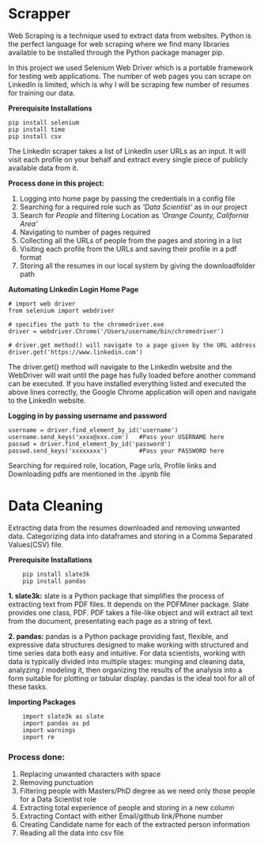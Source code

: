 # Scrapper

Web Scraping is a technique used to extract data from websites. Python is the perfect language for web scraping where we find many libraries available to be installed through the Python package manager pip.

In this project we used Selenium Web Driver which is a portable framework for testing web applications. The number of web pages you can scrape on LinkedIn is limited, which is why I will be scraping few number of resumes for training our data.

__Prerequisite Installations__

    pip install selenium
    pip install time
    pip install csv
    
The LinkedIn scraper takes a list of LinkedIn user URLs as an input. It will visit each profile on your behalf and extract every single piece of publicly available data from it.

__Process done in this project:__

1. Logging into home page by passing the credentials in a config file
2. Searching for a required role such as _'Data Scientist'_ as in our project
3. Search for _People_ and filtering Location as _'Orange County, California Area'_ 
4. Navigating to number of pages required
5. Collecting all the URLs of people from the pages and storing in a list
6. Visiting each profile from the URLs and saving their profile in a pdf format
7. Storing all the resumes in our local system by giving the downloadfolder path

__Automating Linkedin Login Home Page__

    # import web driver
    from selenium import webdriver

    # specifies the path to the chromedriver.exe
    driver = webdriver.Chrome('/Users/username/bin/chromedriver')

    # driver.get method() will navigate to a page given by the URL address
    driver.get('https://www.linkedin.com')
    
The driver.get() method will navigate to the LinkedIn website and the WebDriver will wait until the page has fully loaded before another command can be executed. If you have installed everything listed and executed the above lines correctly, the Google Chrome application will open and navigate to the LinkedIn website.

__Logging in by passing username and password__

    username = driver.find_element_by_id('username')
    username.send_keys('xxxx@xxx.com')   #Pass your USERNAME here
    passwd = driver.find_element_by_id('password')
    passwd.send_keys('xxxxxxxx')         #Pass your PASSWORD here
    
Searching for required role, location, Page urls, Profile links and Downloading pdfs are mentioned in the .ipynb file

# Data Cleaning

Extracting data from the resumes downloaded and removing unwanted data. Categorizing data into dataframes and storing in a Comma Separated Values(CSV) file.

__Prerequisite Installations__

        pip install slate3k
        pip install pandas

 __1. slate3k:__ slate is a Python package that simplifies the process of extracting text from PDF files. It depends on the PDFMiner package. Slate provides one class, PDF. PDF takes a file-like object and will extract all text from the document, presentating each page as a string of text.
 
 __2. pandas:__ pandas is a Python package providing fast, flexible, and expressive data structures designed to make working with structured and time series data both easy and intuitive. For data scientists, working with data is typically divided into multiple stages: munging and cleaning data, analyzing / modeling it, then organizing the results of the analysis into a form suitable for plotting or tabular display. pandas is the ideal tool for all of these tasks.

__Importing Packages__
        
        import slate3k as slate
        import pandas as pd
        import warnings
        import re
 
 ### Process done:
 
 1. Replacing unwanted characters with space
 2. Removing punctuation
 3. Filtering people with Masters/PhD degree as we need only those people for a Data Scientist role
 4. Extracting total experience of people and storing in a new column 
 5. Extracting Contact with either Email/github link/Phone number
 6. Creating Candidate name for each of the extracted person information
 7. Reading all the data into csv file
